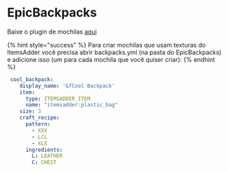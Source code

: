 # EpicBackpacks

Baixe o plugin de mochilas [aqui](https://www.spigotmc.org/resources/%E2%9C%85must-have%E2%9C%85-epic-backpacks.28981/)

{% hint style="success" %}
Para criar mochilas que usam texturas do ItemsAdder você precisa abrir backpacks.yml \(na pasta do EpicBackpacks\) e adicione isso \(um para cada mochila que você quiser criar\):
{% endhint %}

```yaml
 cool_backpack:
    display_name: '&fCool Backpack'
    item:
      type: ITEMSADDER_ITEM
      name: "itemsadder:plastic_bag"
    size: 3
    craft_recipe:
      pattern:
        - XXX
        - LCL
        - XLX
      ingredients:
        L: LEATHER
        C: CHEST
```

